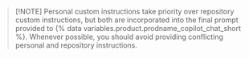 > [!NOTE] Personal custom instructions take priority over repository custom instructions, but both are incorporated into the final prompt provided to {% data variables.product.prodname_copilot_chat_short %}. Whenever possible, you should avoid providing conflicting personal and repository instructions.
